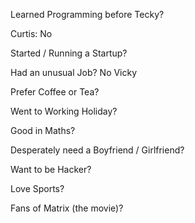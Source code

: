 Learned Programming before Tecky?

Curtis: No

Started / Running a Startup?

Had an unusual Job?  No Vicky

Prefer Coffee or Tea?

Went to Working Holiday?

Good in Maths?

Desperately need a Boyfriend / Girlfriend?

Want to be Hacker?

Love Sports?

Fans of Matrix (the movie)?
